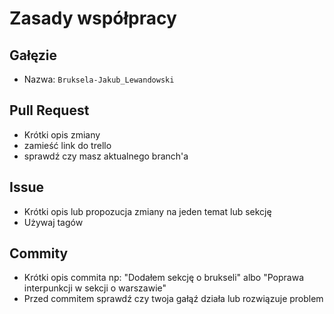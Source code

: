 # Zasady współpracy

## Gałęzie
- Nazwa: `Bruksela-Jakub_Lewandowski`

## Pull Request
- Krótki opis zmiany
- zamieść link do trello
- sprawdź czy masz aktualnego branch'a

## Issue
- Krótki opis lub propozucja zmiany na jeden temat lub sekcję
- Używaj tagów

## Commity
- Krótki opis commita np: "Dodałem sekcję o brukseli" albo "Poprawa interpunkcji w sekcji o warszawie"
- Przed commitem sprawdź czy twoja gałąź działa lub rozwiązuje problem